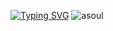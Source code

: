 <a href="https://git.io/typing-svg"><img src="https://readme-typing-svg.demolab.com?font=Montserrat&pause=1000&color=3CAAB6&width=435&lines=Hi%2CI'm+Z_Tsin+from+China%F0%9F%91%8B;My+Website%3A+https%3A%2F%2Fztsin.cn++%E2%9D%A4;Favorite+Games%3AMinecraft%2CApex+Legands%2CCS%3AGO%2CGenshin+Impact%F0%9F%8E%AE;E-MAIL%3Ahorizonsun%40vip.qq.com" alt="Typing SVG" /></a>
<img src="https://count.getloli.com/get/@ztsinsun" alt="asoul" />

